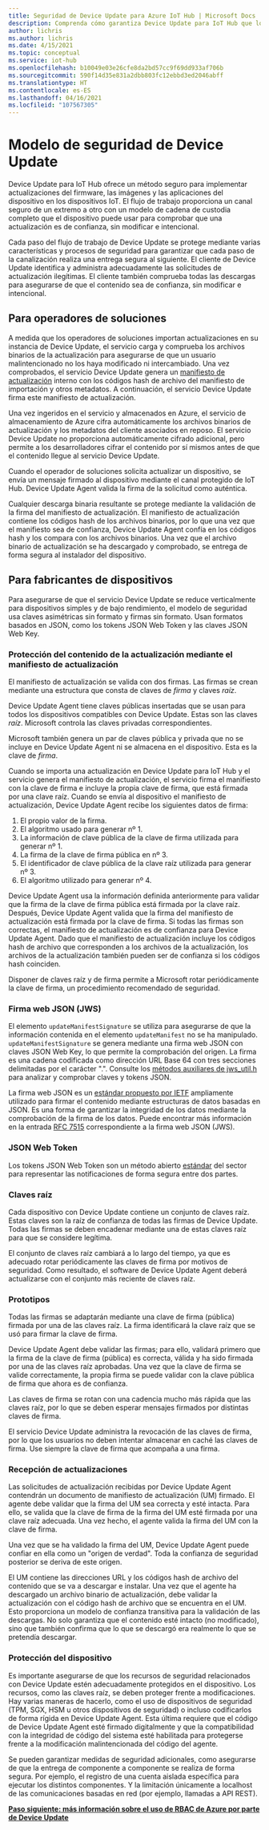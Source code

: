```yaml
---
title: Seguridad de Device Update para Azure IoT Hub | Microsoft Docs
description: Comprenda cómo garantiza Device Update para IoT Hub que los dispositivos se actualizan de forma segura.
author: lichris
ms.author: lichris
ms.date: 4/15/2021
ms.topic: conceptual
ms.service: iot-hub
ms.openlocfilehash: b10049e03e26cfe8da2bd57cc9f69dd933af706b
ms.sourcegitcommit: 590f14d35e831a2dbb803fc12ebbd3ed2046abff
ms.translationtype: HT
ms.contentlocale: es-ES
ms.lasthandoff: 04/16/2021
ms.locfileid: "107567305"
---
```

# <a name="device-update-security-model"></a>Modelo de seguridad de Device Update

Device Update para IoT Hub ofrece un método seguro para implementar actualizaciones del firmware, las imágenes y las aplicaciones del dispositivo en los dispositivos IoT. El flujo de trabajo proporciona un canal seguro de un extremo a otro con un modelo de cadena de custodia completo que el dispositivo puede usar para comprobar que una actualización es de confianza, sin modificar e intencional.

Cada paso del flujo de trabajo de Device Update se protege mediante varias características y procesos de seguridad para garantizar que cada paso de la canalización realiza una entrega segura al siguiente. El cliente de Device Update identifica y administra adecuadamente las solicitudes de actualización ilegítimas. El cliente también comprueba todas las descargas para asegurarse de que el contenido sea de confianza, sin modificar e intencional.

## <a name="for-solution-operators"></a>Para operadores de soluciones

A medida que los operadores de soluciones importan actualizaciones en su instancia de Device Update, el servicio carga y comprueba los archivos binarios de la actualización para asegurarse de que un usuario malintencionado no los haya modificado ni intercambiado. Una vez comprobados, el servicio Device Update genera un [manifiesto de actualización](./update-manifest.md) interno con los códigos hash de archivo del manifiesto de importación y otros metadatos. A continuación, el servicio Device Update firma este manifiesto de actualización.

Una vez ingeridos en el servicio y almacenados en Azure, el servicio de almacenamiento de Azure cifra automáticamente los archivos binarios de actualización y los metadatos del cliente asociados en reposo. El servicio Device Update no proporciona automáticamente cifrado adicional, pero permite a los desarrolladores cifrar el contenido por sí mismos antes de que el contenido llegue al servicio Device Update.

Cuando el operador de soluciones solicita actualizar un dispositivo, se envía un mensaje firmado al dispositivo mediante el canal protegido de IoT Hub. Device Update Agent valida la firma de la solicitud como auténtica. 

Cualquier descarga binaria resultante se protege mediante la validación de la firma del manifiesto de actualización. El manifiesto de actualización contiene los códigos hash de los archivos binarios, por lo que una vez que el manifiesto sea de confianza, Device Update Agent confía en los códigos hash y los compara con los archivos binarios. Una vez que el archivo binario de actualización se ha descargado y comprobado, se entrega de forma segura al instalador del dispositivo.

## <a name="for-device-builders"></a>Para fabricantes de dispositivos

Para asegurarse de que el servicio Device Update se reduce verticalmente para dispositivos simples y de bajo rendimiento, el modelo de seguridad usa claves asimétricas sin formato y firmas sin formato. Usan formatos basados en JSON, como los tokens JSON Web Token y las claves JSON Web Key.

### <a name="securing-update-content-via-the-update-manifest"></a>Protección del contenido de la actualización mediante el manifiesto de actualización

El manifiesto de actualización se valida con dos firmas. Las firmas se crean mediante una estructura que consta de claves de *firma* y claves *raíz*.

Device Update Agent tiene claves públicas insertadas que se usan para todos los dispositivos compatibles con Device Update. Estas son las claves *raíz*. Microsoft controla las claves privadas correspondientes.

Microsoft también genera un par de claves pública y privada que no se incluye en Device Update Agent ni se almacena en el dispositivo. Esta es la clave de *firma*.

Cuando se importa una actualización en Device Update para IoT Hub y el servicio genera el manifiesto de actualización, el servicio firma el manifiesto con la clave de firma e incluye la propia clave de firma, que está firmada por una clave raíz. Cuando se envía al dispositivo el manifiesto de actualización, Device Update Agent recibe los siguientes datos de firma:

1. El propio valor de la firma.
2. El algoritmo usado para generar nº 1.
3. La información de clave pública de la clave de firma utilizada para generar nº 1.
4. La firma de la clave de firma pública en nº 3.
5. El identificador de clave pública de la clave raíz utilizada para generar nº 3.
6. El algoritmo utilizado para generar nº 4.

Device Update Agent usa la información definida anteriormente para validar que la firma de la clave de firma pública está firmada por la clave raíz. Después, Device Update Agent valida que la firma del manifiesto de actualización está firmada por la clave de firma. Si todas las firmas son correctas, el manifiesto de actualización es de confianza para Device Update Agent. Dado que el manifiesto de actualización incluye los códigos hash de archivo que corresponden a los archivos de la actualización, los archivos de la actualización también pueden ser de confianza si los códigos hash coinciden.

Disponer de claves raíz y de firma permite a Microsoft rotar periódicamente la clave de firma, un procedimiento recomendado de seguridad.

### <a name="json-web-signature-jws"></a>Firma web JSON (JWS)

El elemento `updateManifestSignature` se utiliza para asegurarse de que la información contenida en el elemento `updateManifest` no se ha manipulado. `updateManifestSignature` se genera mediante una firma web JSON con claves JSON Web Key, lo que permite la comprobación del origen. La firma es una cadena codificada como dirección URL Base 64 con tres secciones delimitadas por el carácter ".".  Consulte los [métodos auxiliares de jws_util.h](https://github.com/Azure/iot-hub-device-update/tree/main/src/utils/jws_utils) para analizar y comprobar claves y tokens JSON.

La firma web JSON es un [estándar propuesto por IETF](https://tools.ietf.org/html/rfc7515) ampliamente utilizado para firmar el contenido mediante estructuras de datos basadas en JSON. Es una forma de garantizar la integridad de los datos mediante la comprobación de la firma de los datos. Puede encontrar más información en la entrada [RFC 7515](https://www.rfc-editor.org/info/rfc7515) correspondiente a la firma web JSON (JWS).

### <a name="json-web-token"></a>JSON Web Token

Los tokens JSON Web Token son un método abierto [estándar](https://tools.ietf.org/html/rfc7519) del sector para representar las notificaciones de forma segura entre dos partes.

### <a name="root-keys"></a>Claves raíz

Cada dispositivo con Device Update contiene un conjunto de claves raíz. Estas claves son la raíz de confianza de todas las firmas de Device Update. Todas las firmas se deben encadenar mediante una de estas claves raíz para que se considere legítima.

El conjunto de claves raíz cambiará a lo largo del tiempo, ya que es adecuado rotar periódicamente las claves de firma por motivos de seguridad. Como resultado, el software de Device Update Agent deberá actualizarse con el conjunto más reciente de claves raíz. 

### <a name="signatures"></a>Prototipos

Todas las firmas se adaptarán mediante una clave de firma (pública) firmada por una de las claves raíz. La firma identificará la clave raíz que se usó para firmar la clave de firma. 

Device Update Agent debe validar las firmas; para ello, validará primero que la firma de la clave de firma (pública) es correcta, válida y ha sido firmada por una de las claves raíz aprobadas. Una vez que la clave de firma se valide correctamente, la propia firma se puede validar con la clave pública de firma que ahora es de confianza.

Las claves de firma se rotan con una cadencia mucho más rápida que las claves raíz, por lo que se deben esperar mensajes firmados por distintas claves de firma. 

El servicio Device Update administra la revocación de las claves de firma, por lo que los usuarios no deben intentar almacenar en caché las claves de firma. Use siempre la clave de firma que acompaña a una firma.

### <a name="receiving-updates"></a>Recepción de actualizaciones

Las solicitudes de actualización recibidas por Device Update Agent contendrán un documento de manifiesto de actualización (UM) firmado. El agente debe validar que la firma del UM sea correcta y esté intacta. Para ello, se valida que la clave de firma de la firma del UM esté firmada por una clave raíz adecuada. Una vez hecho, el agente valida la firma del UM con la clave de firma.

Una vez que se ha validado la firma del UM, Device Update Agent puede confiar en ella como un "origen de verdad". Toda la confianza de seguridad posterior se deriva de este origen. 

El UM contiene las direcciones URL y los códigos hash de archivo del contenido que se va a descargar e instalar. Una vez que el agente ha descargado un archivo binario de actualización, debe validar la actualización con el código hash de archivo que se encuentra en el UM. Esto proporciona un modelo de confianza transitiva para la validación de las descargas. No solo garantiza que el contenido esté intacto (no modificado), sino que también confirma que lo que se descargó era realmente lo que se pretendía descargar. 

### <a name="securing-the-device"></a>Protección del dispositivo

Es importante asegurarse de que los recursos de seguridad relacionados con Device Update estén adecuadamente protegidos en el dispositivo. Los recursos, como las claves raíz, se deben proteger frente a modificaciones. Hay varias maneras de hacerlo, como el uso de dispositivos de seguridad (TPM, SGX, HSM u otros dispositivos de seguridad) o incluso codificarlos de forma rígida en Device Update Agent. Esta última requiere que el código de Device Update Agent esté firmado digitalmente y que la compatibilidad con la integridad de código del sistema esté habilitada para protegerse frente a la modificación malintencionada del código del agente.

Se pueden garantizar medidas de seguridad adicionales, como asegurarse de que la entrega de componente a componente se realiza de forma segura. Por ejemplo, el registro de una cuenta aislada específica para ejecutar los distintos componentes. Y la limitación únicamente a localhost de las comunicaciones basadas en red (por ejemplo, llamadas a API REST).

**[Paso siguiente: más información sobre el uso de RBAC de Azure por parte de Device Update](.\device-update-control-access.md)**